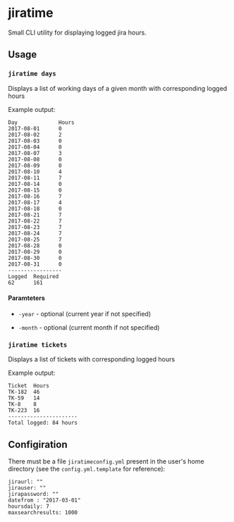 # jiratime

Small CLI utility for displaying logged jira hours.

## Usage

### `jiratime days`

Displays a list of working days of a given month with corresponding logged hours

Example output:

```
Day             Hours
2017-08-01      0
2017-08-02      2
2017-08-03      0
2017-08-04      0
2017-08-07      3
2017-08-08      0
2017-08-09      0
2017-08-10      4
2017-08-11      7
2017-08-14      0
2017-08-15      0
2017-08-16      7
2017-08-17      4
2017-08-18      0
2017-08-21      7
2017-08-22      7
2017-08-23      7
2017-08-24      7
2017-08-25      7
2017-08-28      0
2017-08-29      0
2017-08-30      0
2017-08-31      0
-----------------
Logged  Required
62      161
```

#### Paramteters

* `-year` - optional (current year if not specified)

* `-month` - optional (current month if not specified)

### `jiratime tickets`

Displays a list of tickets with corresponding logged hours

Example output:

```
Ticket  Hours
TK-182  46
TK-59   14
TK-8    8
TK-223  16
----------------------
Total logged: 84 hours
```

## Configiration

There must be a file `jiratimeconfig.yml` present in the user's home directory (see the `config.yml.template` for reference):

```
jiraurl: ""
jirauser: ""
jirapassword: ""
datefrom : "2017-03-01"
hoursdaily: 7
maxsearchresults: 1000
```
